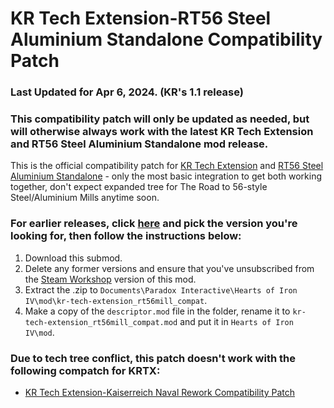 # KR Tech Extension-RT56 Steel Aluminium Standalone Compatibility Patch

### Last Updated for Apr 6, 2024. (KR's 1.1 release)
### This compatibility patch will only be updated as needed, but will otherwise always work with the latest KR Tech Extension and RT56 Steel Aluminium Standalone mod release.

This is the official compatibility patch for [KR Tech Extension](https://steamcommunity.com/sharedfiles/filedetails/?id=3105210203) and [RT56 Steel Aluminium Standalone](https://steamcommunity.com/sharedfiles/filedetails/?id=2458187056) - only the most basic integration to get both working together, don't expect expanded tree for The Road to 56-style Steel/Aluminium Mills anytime soon.

### For earlier releases, click [here](https://github.com/KR-Tech-Extension/kr-tech-extension_rt56mill_compat/releases) and pick the version you're looking for, then follow the instructions below:
1) Download this submod.
2) Delete any former versions and ensure that you've unsubscribed from the [Steam Workshop](https://steamcommunity.com/sharedfiles/filedetails/?id=3167575134) version of this mod.
3) Extract the .zip to `Documents\Paradox Interactive\Hearts of Iron IV\mod\kr-tech-extension_rt56mill_compat`.
4) Make a copy of the `descriptor.mod` file in the folder, rename it to `kr-tech-extension_rt56mill_compat.mod` and put it in `Hearts of Iron IV\mod`.

### Due to tech tree conflict, this patch doesn't work with the following compatch for KRTX:
- [KR Tech Extension-Kaiserreich Naval Rework Compatibility Patch](https://steamcommunity.com/sharedfiles/filedetails/?id=3169405730)
